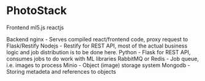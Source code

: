 # PhotoStack
Frontend
ml5.js
reactjs

Backend
nginx - Serves compiled react/frontend code, proxy request to Flask/Restify
Nodejs - Restify for REST API, most of the actual business logic and job distribution is to be done here.
Python - Flask for REST API, consumes jobs to do work with ML libraries
RabbitMQ or Redis - Job queue, i.e. images to process
Minio - Object (image) storage system
Mongodb - Storing metadeta and references to objects
